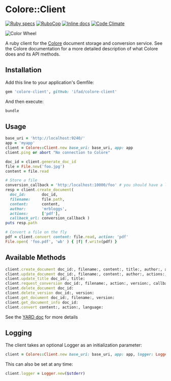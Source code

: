# Colore::Client

[![Ruby specs](https://github.com/ifad/colore-client/actions/workflows/ruby.yml/badge.svg)](https://github.com/ifad/colore-client/actions/workflows/ruby.yml)
[![RuboCop](https://github.com/ifad/colore-client/actions/workflows/rubocop.yml/badge.svg)](https://github.com/ifad/colore-client/actions/workflows/rubocop.yml)
[![Inline docs](https://inch-ci.org/github/ifad/colore-client.svg?branch=master)](https://inch-ci.org/github/ifad/colore-client)
[![Code Climate](https://codeclimate.com/github/ifad/colore-client/badges/gpa.svg)](https://codeclimate.com/github/ifad/colore-client)

![Color Wheel](https://upload.wikimedia.org/wikipedia/commons/thumb/3/38/BYR_color_wheel.svg/480px-BYR_color_wheel.svg.png)

A ruby client for the [Colore](https://github.com/ifad/colore) document storage
and conversion service. See the Colore documentation for a more detailed
description of what Colore does and its API methods.

## Installation

Add this line to your application's Gemfile:

```ruby
gem 'colore-client', github: 'ifad/colore-client'
```

And then execute:

```ruby
bundle
```


## Usage

```ruby
base_uri = 'http://localhost:9240/'
app = 'myapp'
client = Colore::Client.new base_uri: base_uri, app: app
client.ping or abort "No connection to Colore"

doc_id = client.generate_doc_id
file = File.new('foo.jpg')
content = file.read

# Store a file
conversion_callback = 'http:/localhost:10000/foo' # you should have a listener on this port
resp = client.create_document(
  doc_id:       doc_id,
  filename:     file.path,
  content:      content,
  author:       'mrbloggs',
  actions:      ['pdf'],
  callback_url: conversion_callback )
puts resp.path

# Convert a file on the fly
pdf = client.convert content: file.read, action: 'pdf'
File.open( 'foo.pdf', 'wb' ) { |f| f.write(pdf) }
```


## Available Methods

```ruby
client.create_document doc_id:, filename:, content:, title:, author:, actions:, callback_url:
client.update_document doc_id:, filename:, content:, author:, actions:, callback_url:
client.update_title doc_id:, title:
client.request_conversion doc_id:, filename:, action:, version:, callback_url:
client.delete_document doc_id:
client.delete_version doc_id:, version:
client.get_document doc_id:, filename:, version:
client.get_document_info doc_id:
client.convert content:, action:, language:
```

See the [YARD doc](https://www.rubydoc.info/github/ifad/colore-client) for more details


## Logging

The client takes an optional Logger as an initialization parameter:

```ruby
client = Colore::Client.new base_uri: base_uri, app: app, logger: Logger.new($stdout)
```

This can also be set at any time:

```ruby
client.logger = Logger.new($stderr)
```
